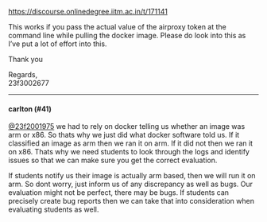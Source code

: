 https://discourse.onlinedegree.iitm.ac.in/t/171141

This works if you pass the actual value of the airproxy token at the command line while pulling the docker image. Please do look into this as I’ve put a lot of effort into this.</p>
<p>Thank you</p>
<p>Regards,<br/>
23f3002677</p><hr>

<h4>carlton (#41)</h4>
<p><a class="mention" href="/u/23f2001975">@23f2001975</a> we had to rely on docker telling us whether an image was arm or x86. So thats why we just did what docker software told us. If it classified an image as arm then we ran it on arm. If it did not then we ran it on x86. Thats why we need students to look through the logs and identify issues so that we can make sure you get the correct evaluation.</p>
<p>If students notify us their image is actually arm based, then we will run it on arm. So dont worry, just inform us of any discrepancy as well as bugs. Our evaluation might not be perfect, there may be bugs. If students can precisely create bug reports then we can take that into consideration when evaluating students as well.